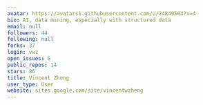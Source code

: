 ```yaml
---
avatar: https://avatars1.githubusercontent.com/u/24849504?v=4
bio: AI, data mining, especially with structured data
email: null
followers: 44
following: null
forks: 37
login: vwz
open_issues: 5
public_repos: 14
stars: 86
title: Vincent Zheng
user_type: User
website: sites.google.com/site/vincentwzheng
---
```

